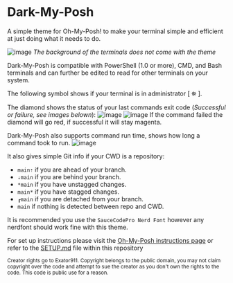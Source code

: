 # Dark-My-Posh
A simple theme for Oh-My-Posh! to make your terminal simple and efficient at just doing what it needs to do.

![image](https://github.com/user-attachments/assets/2de8cb7e-16b6-470e-a4f6-0dad430de486)
*The background of the terminals does not come with the theme*

Dark-My-Posh is compatible with PowerShell (1.0 or more), CMD, and Bash terminals and can further be edited to read for other terminals on your system.

The following symbol shows if your terminal is in administrator [ ⛯ ].

The diamond shows the status of your last commands exit code (*Successful or failure, see images belown*):
![image](https://github.com/user-attachments/assets/1f1ed2c3-e179-4916-bf5a-b9e3ecd5ac98)
![image](https://github.com/user-attachments/assets/dbf687eb-c310-4f46-bd6b-06315d5264d0)
If the command failed the diamond will go red, if successful it will stay magenta.

Dark-My-Posh also supports command run time, shows how long a command took to run. 
![image](https://github.com/user-attachments/assets/22d4d427-230e-4736-93e2-d8b16e919640)

It also gives simple Git info if your CWD is a repository:
- `main⇡` if you are ahead of your branch.
- `⇣main` if you are behind your branch.
- `*main` if you have unstagged changes.
- `main*` if you have stagged changes.
- `┎main` if you are detached from your branch.
- `main` if nothing is detected between repo and CWD.

It is recommended you use the `SauceCodePro Nerd Font` however any nerdfont should work fine with this theme.

For set up instructions please visit the [Oh-My-Posh instructions page](https://ohmyposh.dev/docs/installation/prompt) or refer to the [SETUP.md](https://github.com/Exator921/Dark-My-Posh/blob/main/SETUP.md) file within this repository

<sub>Creator rights go to Exator911. Copyright belongs to the public domain, you may not claim copyright over the code and attempt to sue the creator as you don't own the rights to the code. This code is public use for a reason.</sub>
